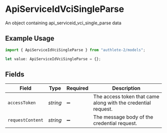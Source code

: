 # ApiServiceIdVciSingleParse

An object containing api_serviceid_vci_single_parse data

## Example Usage

```typescript
import { ApiServiceIdVciSingleParse } from "authlete-2/models";

let value: ApiServiceIdVciSingleParse = {};
```

## Fields

| Field                                                         | Type                                                          | Required                                                      | Description                                                   |
| ------------------------------------------------------------- | ------------------------------------------------------------- | ------------------------------------------------------------- | ------------------------------------------------------------- |
| `accessToken`                                                 | *string*                                                      | :heavy_minus_sign:                                            | The access token that came along with the credential request. |
| `requestContent`                                              | *string*                                                      | :heavy_minus_sign:                                            | The message body of the credential request.                   |